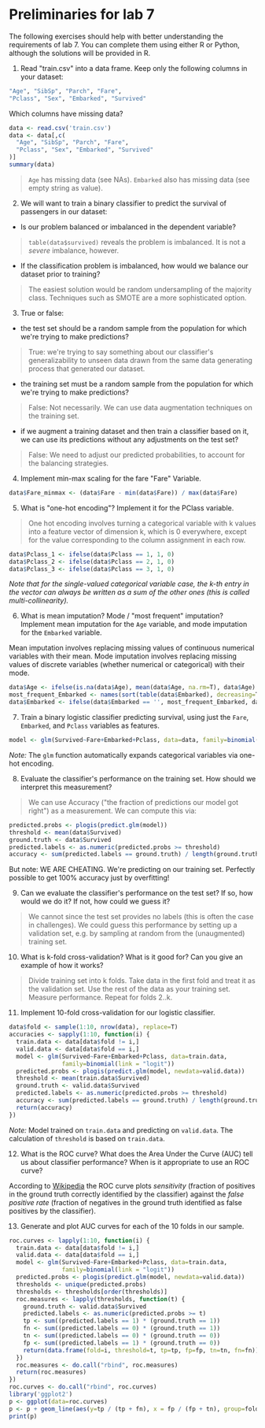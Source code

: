 # Preliminaries for lab 7

The following exercises should help with better understanding
the requirements of lab 7. You can complete them using either
R or Python, although the solutions will be provided in R. 

1. Read "train.csv" into a data frame. Keep only the following
columns in your dataset: 
```R
"Age", "SibSp", "Parch", "Fare",
"Pclass", "Sex", "Embarked", "Survived"
```
Which columns have missing data? 

```R
data <- read.csv('train.csv')
data <- data[,c(
  "Age", "SibSp", "Parch", "Fare",
  "Pclass", "Sex", "Embarked", "Survived"
)]
summary(data)
```

> `Age` has missing data (see NAs). `Embarked` also has missing
data (see empty string as value).

2. We will want to train a binary classifier to predict the 
survival of passengers in our dataset:
- Is our problem balanced or imbalanced in the dependent variable?
> `table(data$survived)` reveals the problem is imbalanced. It is
not a *severe* imbalance, however.
- If the classification problem is imbalanced, how would we 
balance our dataset prior to training?
> The easiest solution would be random undersampling of the majority
class. Techniques such as SMOTE are a more sophisticated option.
3. True or false: 

- the test set should be a random sample from the
population for which we're trying to make predictions?
> True: we're trying to say something about our classifier's
generalizability to unseen data drawn from the same data generating
process that generated our dataset. 
- the training set must be a random sample from the
population for which we're trying to make predictions?
> False: Not necessarily. We can use data augmentation techniques
on the training set.
- if we augment a training dataset and then train a
classifier based on it, we can use its predictions without
any adjustments on the test set?
> False: We need to adjust our predicted probabilities, to account
for the balancing strategies.

4. Implement min-max scaling for the fare "Fare" Variable. 

```R
data$Fare_minmax <- (data$Fare - min(data$Fare)) / max(data$Fare)
```

5. What is "one-hot encoding"? Implement it for the PClass
variable.

> One hot encoding involves turning a categorical variable with
k values into a feature vector of dimension k, which is 0 everywhere,
except for the value corresponding to the column assignment in
each row. 

```R
data$Pclass_1 <- ifelse(data$Pclass == 1, 1, 0)
data$Pclass_2 <- ifelse(data$Pclass == 2, 1, 0)
data$Pclass_3 <- ifelse(data$Pclass == 3, 1, 0)
```
*Note that for the single-valued categorical variable case,
 the k-th entry in the vector can always be written as a sum of 
the other ones (this is called multi-collinearity).*

6. What is mean imputation? Mode / "most frequent" imputation?
Implement mean imputation for the `Age` variable, and mode 
imputation for the `Embarked` variable.

Mean imputation involves replacing missing values of continuous
numerical variables with their mean. Mode imputation involves
replacing missing values of discrete variables (whether numerical
or categorical) with their mode.

```R
data$Age <- ifelse(is.na(data$Age), mean(data$Age, na.rm=T), data$Age)
most_frequent_Embarked <- names(sort(table(data$Embarked), decreasing=T))[1]
data$Embarked <- ifelse(data$Embarked == '', most_frequent_Embarked, data$Embarked) 
```

7. Train a binary logistic classifier predicting survival, 
using just the `Fare`, `Embarked`, and `Pclass` variables as features.

```R
model <- glm(Survived~Fare+Embarked+Pclass, data=data, family=binomial(link = "logit"))
```
*Note:* The `glm` function automatically expands categorical variables via
one-hot encoding.

8. Evaluate the classifier's performance on the training set.
How should we interpret this measurement?

> We can use Accuracy ("the fraction of predictions our model got right")
as a measurement. We can compute this via:

```R
predicted.probs <- plogis(predict.glm(model))
threshold <- mean(data$Survived)
ground.truth <- data$Survived
predicted.labels <- as.numeric(predicted.probs >= threshold)
accuracy <- sum(predicted.labels == ground.truth) / length(ground.truth)
```

But note: WE ARE CHEATING. We're predicting on our training set. Perfectly
possible to get 100% accuracy just by overfitting!

9. Can we evaluate the classifier's performance on the test
set? If so, how would we do it? If not, how could we guess it?

> We cannot since the test set provides no labels (this is often the case
in challenges). We could guess this performance by setting up a validation
set, e.g. by sampling at random from the (unaugmented) training set.

10. What is k-fold cross-validation? What is it good for? Can 
you give an example of how it works?

> Divide training set into k folds. Take data in the first fold and treat
it as the validation set. Use the rest of the data as your training set.
Measure performance. Repeat for folds 2..k.

11. Implement 10-fold cross-validation for our logistic classifier.

```R
data$fold <- sample(1:10, nrow(data), replace=T)
accuracies <- sapply(1:10, function(i) {
  train.data <- data[data$fold != i,]
  valid.data <- data[data$fold == i,]
  model <- glm(Survived~Fare+Embarked+Pclass, data=train.data,
               family=binomial(link = "logit"))
  predicted.probs <- plogis(predict.glm(model, newdata=valid.data))
  threshold <- mean(train.data$Survived)
  ground.truth <- valid.data$Survived
  predicted.labels <- as.numeric(predicted.probs >= threshold)
  accuracy <- sum(predicted.labels == ground.truth) / length(ground.truth)
  return(accuracy)
})
```

*Note:* Model trained on `train.data` and predicting on `valid.data`.
The calculation of `threshold` is based on `train.data`.

12. What is the ROC curve? What does the Area Under the Curve (AUC)
tell us about classifier performance? When is it appropriate to use 
an ROC curve?

According to [Wikipedia](https://en.wikipedia.org/wiki/Receiver_operating_characteristic)
the ROC curve plots *sensitivity* (fraction of positives in the ground truth
correctly identified by the classifier) against the *false positive rate* 
(fraction of negatives in the ground truth identified as false positives by the classifier).

13. Generate and plot AUC curves for each of the 10 folds in our
sample.

```R
roc.curves <- lapply(1:10, function(i) {
  train.data <- data[data$fold != i,]
  valid.data <- data[data$fold == i,]
  model <- glm(Survived~Fare+Embarked+Pclass, data=train.data,
               family=binomial(link = "logit"))
  predicted.probs <- plogis(predict.glm(model, newdata=valid.data))
  thresholds <- unique(predicted.probs)
  thresholds <- thresholds[order(thresholds)]
  roc.measures <- lapply(thresholds, function(t) {
    ground.truth <- valid.data$Survived
    predicted.labels <- as.numeric(predicted.probs >= t)
    tp <- sum((predicted.labels == 1) * (ground.truth == 1))
    fn <- sum((predicted.labels == 0) * (ground.truth == 1))
    tn <- sum((predicted.labels == 0) * (ground.truth == 0))
    fp <- sum((predicted.labels == 1) * (ground.truth == 0))
    return(data.frame(fold=i, threshold=t, tp=tp, fp=fp, tn=tn, fn=fn))
  })
  roc.measures <- do.call("rbind", roc.measures)
  return(roc.measures)  
})
roc.curves <- do.call("rbind", roc.curves)
library('ggplot2')
p <- ggplot(data=roc.curves)
p <- p + geom_line(aes(y=tp / (tp + fn), x = fp / (fp + tn), group=fold, color=fold))
print(p)
```
